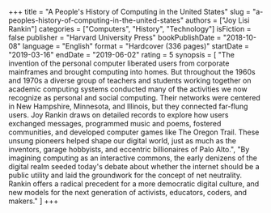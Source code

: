 +++
title = "A People's History of Computing in the United States"
slug = "a-peoples-history-of-computing-in-the-united-states"
authors = ["Joy Lisi Rankin"]
categories = ["Computers", "History", "Technology"]
isFiction = false
publisher = "Harvard University Press"
bookPublishDate = "2018-10-08"
language = "English"
format = "Hardcover (336 pages)"
startDate = "2019-03-16"
endDate = "2019-06-02"
rating = 5 
synopsis = [
  "The invention of the personal computer liberated users from corporate mainframes and brought computing into homes. But throughout the 1960s and 1970s a diverse group of teachers and students working together on academic computing systems conducted many of the activities we now recognize as personal and social computing. Their networks were centered in New Hampshire, Minnesota, and Illinois, but they connected far-flung users. Joy Rankin draws on detailed records to explore how users exchanged messages, programmed music and poems, fostered communities, and developed computer games like The Oregon Trail. These unsung pioneers helped shape our digital world, just as much as the inventors, garage hobbyists, and eccentric billionaires of Palo Alto.",
"By imagining computing as an interactive commons, the early denizens of the digital realm seeded today's debate about whether the internet should be a public utility and laid the groundwork for the concept of net neutrality. Rankin offers a radical precedent for a more democratic digital culture, and new models for the next generation of activists, educators, coders, and makers."
]
+++
